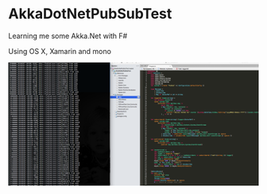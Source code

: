 # AkkaDotNetPubSubTest

Learning me some Akka.Net with F#

Using OS X, Xamarin and mono

![Testing with Xamarin and mono](https://github.com/NorSoulx/AkkaDotNetPubSubTest/blob/master/Image/akka.dot.net.fsharp.xamarin.mono.test.png)


